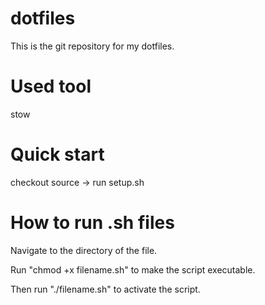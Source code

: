 # dotfiles
This is the git repository for my dotfiles.

# Used tool
stow

# Quick start
checkout source -> run setup.sh
# How to run .sh files
Navigate to the directory of the file. 

Run "chmod +x filename.sh" to make the script executable. 

Then run "./filename.sh" to activate the script.
